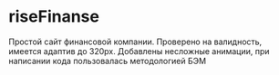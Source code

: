 ﻿# riseFinanse
 Простой сайт финансовой компании. Проверено на валидность, имеется адаптив до 320px.
 Добавлены несложные анимации, при написании кода пользовалась методологией БЭМ

